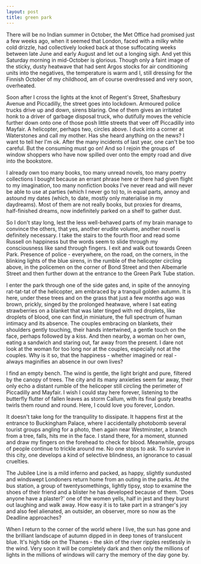 ```yaml
---
layout: post
title: green park
---
```



There will be no Indian summer in October, the Met Office had promised just a few weeks ago, when it seemed that London, faced with a milky white cold drizzle, had collectively looked back at those suffocating weeks between late June and early August and let out a longing sigh. And yet this Saturday morning in mid-October is glorious. Though only a faint image of the sticky, dusty heatwave that had sent Argos stocks for air conditioning units into the negatives, the temperature is warm and I, still dressing for the Finnish October of my childhood, am of course overdressed and very soon, overheated. 

Soon after I cross the lights at the knot of Regent's Street, Shaftesbury Avenue and Piccadilly, the street goes into lockdown. Armoured police trucks drive up and down, sirens blaring. One of them gives an irritated honk to a driver of garbage disposal truck, who dutifully moves the vehicle further down onto one of those posh little streets that veer off Piccadilly into Mayfair. A helicopter, perhaps two, circles above. I duck into a corner at Waterstones and call my mother. Has she heard anything on the news? I want to tell her I'm ok. After the many incidents of last year, one can't be too careful. But the consuming must go on! And so I rejoin the groups of window shoppers who have now spilled over onto the empty road and dive into the bookstore.

I already own too many books, too many unread novels, too many poetry collections I bought because an errant phrase here or there had given flight to my imagination, too many nonfiction books I've never read and will never be able to use at parties (which I never go to) to, in equal parts, annoy and astound my dates (which, to date, mostly only materialise in my daydreams). Most of them are not really books, but proxies for dreams, half-finished dreams, now indefinitely parked on a shelf to gather dust. 

So I don't stay long, lest the less well-behaved parts of my brain manage to convince the others, that yes, another erudite volume, another novel is definitely necessary. I take the stairs to the fourth floor and read some Russell on happiness but the words seem to slide through my consciousness like sand through fingers. I exit and walk out towards Green Park. Presence of police - everywhere, on the road, on the corners, in the blinking lights of the blue sirens, in the rumble of the helicopter circling above, in the policemen on the corner of Bond Street and then Albemarle Street and then further down at the entrance to the Green Park Tube station. 

I enter the park through one of the side gates and, in spite of the annoying rat-tat-tat of the helicopter, am embraced by a tranquil golden autumn. It is here, under these trees and on the grass that just a few months ago was brown, prickly, singed by the prolonged heatwave, where I sat eating strawberries on a blanket that was later tinged with red droplets, like droplets of blood, one can find,in miniature, the full spectrum of human intimacy and its absence.  The couples embracing on blankets, their shoulders gently touching, their hands intertwined, a gentle touch on the face, perhaps followed by a kiss. And then nearby, a woman on her own, eating a sandwich and staring out, far away from the present. I dare not look at the woman for too long nor at the couples, especially not at the couples. Why is it so, that the happiness - whether imagined or real - always maginifies an absence in our own lives?

I find an empty bench. The wind is gentle, the light bright and pure, filtered by the canopy of trees. The city and its many anxieties seem far away, their only echo a distant rumble of the helicoper still circling the perimeter of Piccadilly and Mayfair. I wish I could stay here forever, listening to the butterfly flutter of fallen leaves as storm Callum, with its final gusty breaths twirls them round and round. Here, I could love you forever, London.

It doesn't take long for the tranquility to dissipate. It happens first at the entrance to Buckingham Palace, where I accidentally photobomb several tourist groups angling for a photo, then again near Westminster, a branch from a tree, falls, hits me in the face. I stand there, for a moment, stunned and draw my fingers on the forehead to check for blood. Meanwhile, groups of people continue to trickle around me. No one stops to ask. To survive in this city, one develops a kind of selective blindness, an ignorance to casual cruelties.

The Jubilee Line is a mild inferno and packed, as happy, slightly sundusted and windswept Londoners return home from an outing in the parks. At the bus station, a group of twentysomethings, lightly tipsy, stop to examine the shoes of their friend and a blister he has developed because of them. 'Does anyone have a plaster?' one of the women yells, half in jest and they burst out laughing and walk away. How easy it is to take part in a stranger's joy and also feel alienated, an outsider, an observer, more so now as the Deadline approaches?

When I return to the corner of the world where I live, the sun has gone and the brilliant landscape of autumn dipped in in deep tones of translucent blue. It's high tide on the Thames - the skin of the river ripples restlessly in the wind. Very soon it will be completely dark and then only the millions of lights in the millions of windows will carry the memory of the day gone by.   


